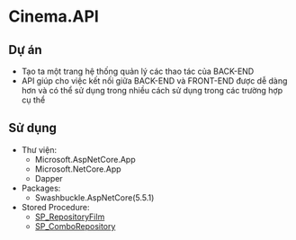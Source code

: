 
# Cinema.API
## Dự án
- Tạo ta một trang hệ thống quản lý các thao tác của BACK-END
- API giúp cho việc kết nối giữa BACK-END và FRONT-END được dễ dàng hơn và có thể sử dụng trong nhiều cách sử dụng trong các trường hợp cụ thể
## Sử dụng
- Thư viện:
  + Microsoft.AspNetCore.App
  + Microsoft.NetCore.App
  + Dapper
- Packages:
  + Swashbuckle.AspNetCore(5.5.1)
- Stored Procedure:
  + <a href="https://github.com/hathuong085/Cinema.API/tree/Developer/Cimena.API/Database/SP_12082020"> SP_RepositoryFilm  </a>
  + <a href="https://github.com/hathuong085/Cinema.API/blob/Developer/Cimena.API/Database/SP_13082020/sp_of_repository_combo.txt"> SP_ComboRepository  </a>
